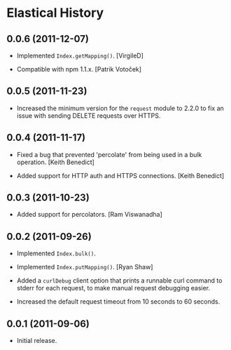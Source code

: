 Elastical History
=================

0.0.6 (2011-12-07)
------------------

* Implemented `Index.getMapping()`. [VirgileD]

* Compatible with npm 1.1.x. [Patrik Votoček]


0.0.5 (2011-11-23)
------------------

* Increased the minimum version for the `request` module to 2.2.0 to fix an
  issue with sending DELETE requests over HTTPS.


0.0.4 (2011-11-17)
------------------

* Fixed a bug that prevented 'percolate' from being used in a bulk operation.
  [Keith Benedict]

* Added support for HTTP auth and HTTPS connections. [Keith Benedict]


0.0.3 (2011-10-23)
------------------

* Added support for percolators. [Ram Viswanadha]


0.0.2 (2011-09-26)
------------------

* Implemented `Index.bulk()`.

* Implemented `Index.putMapping()`. [Ryan Shaw]

* Added a `curlDebug` client option that prints a runnable curl command to
  stderr for each request, to make manual request debugging easier.

* Increased the default request timeout from 10 seconds to 60 seconds.


0.0.1 (2011-09-06)
------------------

* Initial release.
